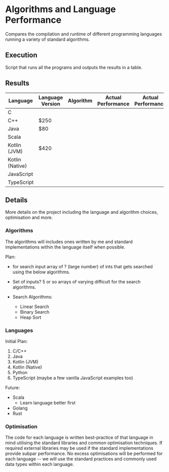 # Algorithms and Language Performance

Compares the compilation and runtime of different programming languages running a variety of standard algorithms.

## Execution

Script that runs all the programs and outputs the results in a table.

## Results

| Language        | Language Version | Algorithm | Actual Performance | Actual Performance |
| --------------- | ---------------- | --------- | ------------------ | ------------------ |
| C               |
| C++             | $250             |           |                    |
| Java            | $80              |           |                    |
| Scala           |
| Kotlin (JVM)    | $420             |           |                    |
| Kotlin (Native) |
| JavaScript      |
| TypeScript      |

## Details

More details on the project including the language and algorithm choices, optimisation and more.

### Algorithms

The algorithms will includes ones written by me and standard implementations within the language itself when possible.

Plan:

- for search input array of ? (large number) of ints that gets searched using the below algorithms.
- Set of inputs? 5 or so arrays of varying difficult for the search algorithms.

- Search Algorithms:
  - Linear Search
  - Binary Search
  - Heap Sort

### Languages

Initial Plan:

1. C/C++
2. Java
3. Kotlin (JVM)
4. Kotlin (Native)
5. Python
6. TypeScript (maybe a few vanilla JavaScript examples too)

Future:

- Scala
  - Learn language better first
- Golang
- Rust

### Optimisation

The code for each language is written best-practice of that language in mind utilising the standard libraries and common optimisation techniques. If required external libraries may be used if the standard implementations provide subpar performance. No excess optimisations will be performed for each language -- we will use the standard practices and commonly used data types within each language.
